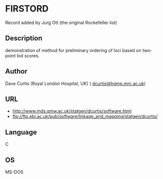 # FIRSTORD
Record added by Jurg Ott (the original Rockefeller list)

## Description
demonstration of method for preliminary ordering of loci based on two-point lod scores.

## Author
Dave Curtis (Royal London Hospital, UK) ( dcurtis@hgmp.mrc.ac.uk)

## URL
* http://www.mds.qmw.ac.uk/statgen/dcurtis/software.html
* ftp://ftp.ebi.ac.uk/pub/software/linkage_and_mapping/statgen/dcurtis/

## Language
C

## OS
MS-DOS